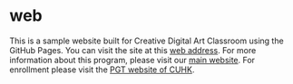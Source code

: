 # web
This is a sample website built for Creative Digital Art Classroom using the GitHub Pages. You can visit the site at this [web address](https://creative-digital-art-classroom.github.io/web/). For more information about this program, please visit our [main website](https://cuhk.l3c.org/). For enrollment please visit the [PGT website of CUHK](https://www.fed.cuhk.edu.hk/pgt/Home/index_e.php).
